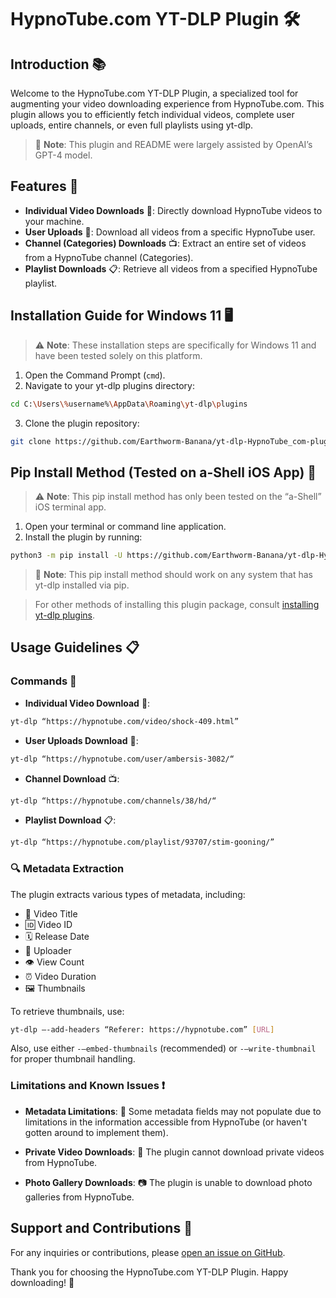 # HypnoTube.com YT-DLP Plugin 🛠️

## Introduction 📚

Welcome to the HypnoTube.com YT-DLP Plugin, a specialized tool for augmenting your video downloading experience from HypnoTube.com. This plugin allows you to efficiently fetch individual videos, complete user uploads, entire channels, or even full playlists using yt-dlp.

> 📝 **Note**: This plugin and README were largely assisted by OpenAI’s GPT-4 model.

## Features 🌟

- **Individual Video Downloads** 🎥: Directly download HypnoTube videos to your machine.
- **User Uploads** 👤: Download all videos from a specific HypnoTube user.
- **Channel (Categories) Downloads** 📺: Extract an entire set of videos from a HypnoTube channel (Categories).
- **Playlist Downloads** 📋: Retrieve all videos from a specified HypnoTube playlist.

## Installation Guide for Windows 11 🖥️

> ⚠️ **Note**: These installation steps are specifically for Windows 11 and have been tested solely on this platform.

1. Open the Command Prompt (`cmd`).
2. Navigate to your yt-dlp plugins directory:

```bash
cd C:\Users\%username%\AppData\Roaming\yt-dlp\plugins
```

3. Clone the plugin repository:

```bash
git clone https://github.com/Earthworm-Banana/yt-dlp-HypnoTube_com-plugin.git
```

## Pip Install Method (Tested on a-Shell iOS App) 📱

> ⚠️ **Note**: This pip install method has only been tested on the “a-Shell” iOS terminal app.

1. Open your terminal or command line application.
2. Install the plugin by running:

```bash
python3 -m pip install -U https://github.com/Earthworm-Banana/yt-dlp-HypnoTube_com-plugin/archive/refs/heads/master.zip
```

> 📘 **Note**: This pip install method should work on any system that has yt-dlp installed via pip.

> For other methods of installing this plugin package, consult [installing yt-dlp plugins](https://github.com/yt-dlp/yt-dlp#installing-plugins).

## Usage Guidelines 📋

### Commands 📜

- **Individual Video Download** 🎥:

```bash
yt-dlp “https://hypnotube.com/video/shock-409.html”
```

- **User Uploads Download** 👤:

```bash
yt-dlp “https://hypnotube.com/user/ambersis-3082/“
```

- **Channel Download** 📺:

```bash
yt-dlp “https://hypnotube.com/channels/38/hd/“
```

- **Playlist Download** 📋:

```bash
yt-dlp “https://hypnotube.com/playlist/93707/stim-gooning/”
```

### 🔍 Metadata Extraction

The plugin extracts various types of metadata, including:

- 📝 Video Title
- 🆔 Video ID
- 🗓️ Release Date
- 👤 Uploader
- 👁️ View Count
- ⏰ Video Duration
- 🖼️ Thumbnails

To retrieve thumbnails, use:

```bash
yt-dlp —-add-headers “Referer: https://hypnotube.com” [URL]
```

Also, use either `-—embed-thumbnails` (recommended) or `-—write-thumbnail` for proper thumbnail handling.

### Limitations and Known Issues ❗

- **Metadata Limitations**: 📄 Some metadata fields may not populate due to limitations in the information accessible from HypnoTube (or haven't gotten around to implement them).

- **Private Video Downloads**: 🛑 The plugin cannot download private videos from HypnoTube.

- **Photo Gallery Downloads**: 📷 The plugin is unable to download photo galleries from HypnoTube.

## Support and Contributions 🤝

For any inquiries or contributions, please [open an issue on GitHub](https://github.com/Earthworm-Banana/yt-dlp-HypnoTube_com-plugin/issues).

Thank you for choosing the HypnoTube.com YT-DLP Plugin. Happy downloading! 🙏
